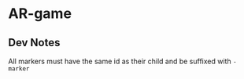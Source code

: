 # AR-game

## Dev Notes
  All markers must have the same id as their child and be suffixed with `-marker`
